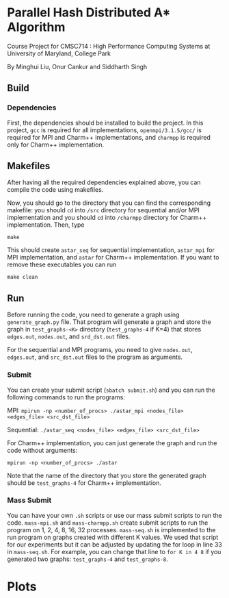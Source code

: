 # Parallel Hash Distributed A* Algorithm
Course Project for CMSC714 : High Performance Computing Systems at University of Maryland, College Park

By Minghui Liu, Onur Cankur and Siddharth Singh

## Build

### Dependencies
First, the dependencies should be installed to build the project. In this project, `gcc` is required for all implementations, `openmpi/3.1.5/gcc/` is required for MPI and Charm++ implementations, and `charmpp` is required only for Charm++ implementation.


## Makefiles
After having all the required dependencies explained above, you can compile the code using makefiles.

Now, you should go to the directory that you can find the corresponding makefile: you should `cd` into `/src` directory for sequential and/or MPI implementation and you should `cd` into `/charmpp` directory for Charm++ implementation. Then, type

```make```

This should create `astar_seq` for sequential implementation, `astar_mpi` for MPI implementation, and `astar` for Charm++ implementation. If you want to remove these executables you can run

```make clean```

## Run
Before running the code, you need to generate a graph using `generate_graph.py` file. That program will generate a graph and store the graph in `test_graphs-<K>` directory (`test_graphs-4` if K=4) that stores `edges.out`, `nodes.out`, and `srd_dst.out` files.

For the sequential and MPI programs, you need to give `nodes.out`, `edges.out`, and `src_dst.out` files to the program as arguments.

### Submit
You can create your submit script (```sbatch submit.sh```) and you can run the following commands to run the programs:

MPI: ```mpirun -np <number_of_procs> ./astar_mpi <nodes_file> <edges_file> <src_dst_file>```

Sequential: ```./astar_seq <nodes_file> <edges_file> <src_dst_file>```

For Charm++ implementation, you can just generate the graph and run the code without arguments:

```mpirun -np <number_of_procs> ./astar```

Note that the name of the directory that you store the generated graph should be `test_graphs-4` for Charm++ implementation.

### Mass Submit
You can have your own `.sh` scripts or use our mass submit scripts to run the code. `mass-mpi.sh` and `mass-charmpp.sh` create submit scripts to run the program on 1, 2, 4, 8, 16, 32 processes. `mass-seq.sh` is implemented to the run program on graphs created with different K values. We used that script for our experiments but it can be adjusted by updating the for loop in line 33 in `mass-seq.sh`. For example, you can change that line to `for K in 4 8` if you generated two graphs: `test_graphs-4` and `test_graphs-8`.


# Plots
